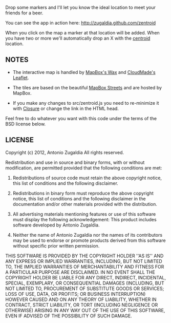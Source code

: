 Drop some markers and I'll let you know the ideal location to meet your friends for a beer.

You can see the app in action here: http://zugaldia.github.com/zentroid

When you click on the map a marker at that location will be added. When you have two or more we'll automatically drop an X with the [centroid](http://en.wikipedia.org/wiki/Centroid) location.

NOTES
-----

* The interactive map is handled by [MapBox's Wax](http://mapbox.com/wax) and [CloudMade's Leaflet](http://leaflet.cloudmade.com).

* The tiles are based on the beautiful [MapBox Streets](http://mapbox.com/maps) and are hosted by MapBox.

* If you make any changes to src/zentroid.js you need to re-minimize it with [Closure](https://developers.google.com/closure) or change the link in the HTML head.

Feel free to do whatever you want with this code under the terms of the BSD license below.

LICENSE
-------

Copyright (c) 2012, Antonio Zugaldia
All rights reserved.

Redistribution and use in source and binary forms, with or without
modification, are permitted provided that the following conditions are met:

1. Redistributions of source code must retain the above copyright
   notice, this list of conditions and the following disclaimer.

2. Redistributions in binary form must reproduce the above copyright
   notice, this list of conditions and the following disclaimer in the
   documentation and/or other materials provided with the distribution.

3. All advertising materials mentioning features or use of this software
   must display the following acknowledgement:
   This product includes software developed by Antonio Zugaldia.

4. Neither the name of Antonio Zugaldia nor the
   names of its contributors may be used to endorse or promote products
   derived from this software without specific prior written permission.

THIS SOFTWARE IS PROVIDED BY THE COPYRIGHT HOLDER ''AS IS'' AND ANY
EXPRESS OR IMPLIED WARRANTIES, INCLUDING, BUT NOT LIMITED TO, THE IMPLIED
WARRANTIES OF MERCHANTABILITY AND FITNESS FOR A PARTICULAR PURPOSE ARE
DISCLAIMED. IN NO EVENT SHALL THE COPYRIGHT HOLDER BE LIABLE FOR ANY
DIRECT, INDIRECT, INCIDENTAL, SPECIAL, EXEMPLARY, OR CONSEQUENTIAL DAMAGES
(INCLUDING, BUT NOT LIMITED TO, PROCUREMENT OF SUBSTITUTE GOODS OR SERVICES;
LOSS OF USE, DATA, OR PROFITS; OR BUSINESS INTERRUPTION) HOWEVER CAUSED AND
ON ANY THEORY OF LIABILITY, WHETHER IN CONTRACT, STRICT LIABILITY, OR TORT
(INCLUDING NEGLIGENCE OR OTHERWISE) ARISING IN ANY WAY OUT OF THE USE OF THIS
SOFTWARE, EVEN IF ADVISED OF THE POSSIBILITY OF SUCH DAMAGE.